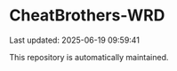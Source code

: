 # CheatBrothers-WRD

Last updated: 2025-06-19 09:59:41

This repository is automatically maintained.

